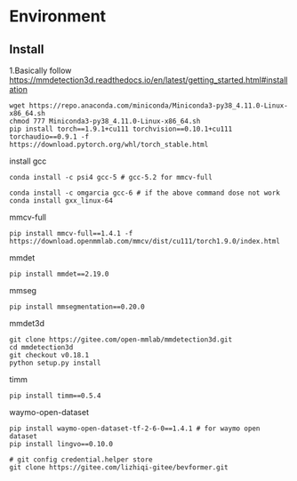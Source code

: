# Environment

## Install

1.Basically follow https://mmdetection3d.readthedocs.io/en/latest/getting_started.html#installation
```angular2html
wget https://repo.anaconda.com/miniconda/Miniconda3-py38_4.11.0-Linux-x86_64.sh
chmod 777 Miniconda3-py38_4.11.0-Linux-x86_64.sh
pip install torch==1.9.1+cu111 torchvision==0.10.1+cu111 torchaudio==0.9.1 -f https://download.pytorch.org/whl/torch_stable.html
```
install gcc
```
conda install -c psi4 gcc-5 # gcc-5.2 for mmcv-full

conda install -c omgarcia gcc-6 # if the above command dose not work
conda install gxx_linux-64
```

mmcv-full
```
pip install mmcv-full==1.4.1 -f https://download.openmmlab.com/mmcv/dist/cu111/torch1.9.0/index.html
```

mmdet
```
pip install mmdet==2.19.0
```

mmseg
```
pip install mmsegmentation==0.20.0
```

mmdet3d
```
git clone https://gitee.com/open-mmlab/mmdetection3d.git
cd mmdetection3d
git checkout v0.18.1
python setup.py install
```

timm
```
pip install timm==0.5.4
```

waymo-open-dataset
```
pip install waymo-open-dataset-tf-2-6-0==1.4.1 # for waymo open dataset
pip install lingvo==0.10.0
```


```
# git config credential.helper store
git clone https://gitee.com/lizhiqi-gitee/bevformer.git
```

